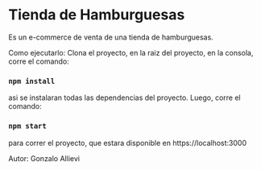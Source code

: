 # Tienda de Hamburguesas
Es un e-commerce de venta de una tienda de hamburguesas.

Como ejecutarlo:
Clona el proyecto, en la raiz del proyecto, en la consola, corre el comando:

### `npm install`

asi se instalaran todas las dependencias del proyecto. Luego, corre el comando:

### `npm start`

para correr el proyecto, que estara disponible en https://localhost:3000

Autor: Gonzalo Allievi